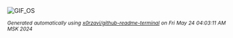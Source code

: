 <div align="justify">
<picture>
    <source media="(prefers-color-scheme: dark)" srcset="https://i.ibb.co/7Ct0Cp0/output-gif.gif">
    <source media="(prefers-color-scheme: light)" srcset="https://i.ibb.co/7Ct0Cp0/output-gif.gif">
    <img alt="GIF_OS" src="https://i.ibb.co/7Ct0Cp0/output-gif.gif">
</picture>

<sub><i>Generated automatically using [x0rzavi/github-readme-terminal](https://github.com/x0rzavi/github-readme-terminal) on Fri May 24 04:03:11 AM MSK 2024</i></sub>

</div>

<!-- Image deletion URL: https://ibb.co/yPFxPkx/f35b3cf0dacf35096854858e319f1a6f -->